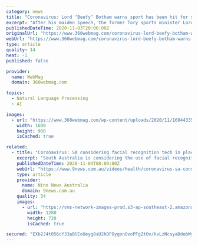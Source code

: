 ```yaml
---
category: news
title: "Coronavirus: Lord ‘Beefy’ Botham warns sport has been hit for six in maiden parliamentary speech | Politics News, Reports"
excerpt: "After his maiden speech, the former Tory sports minister Lord Moynihan ... met virtually to consider sweeping legislation outlawing the use of facial recognition technology. The bills... Want more basketball in your inbox? Sign up for Marc Stein’s ..."
publishedDateTime: 2020-11-03T20:06:00Z
originalUrl: "https://www.360webmag.com/coronavirus-lord-beefy-botham-warns-sport-has-been-hit-for-six-in-maiden-parliamentary-speech-politics-news-reports/"
webUrl: "https://www.360webmag.com/coronavirus-lord-beefy-botham-warns-sport-has-been-hit-for-six-in-maiden-parliamentary-speech-politics-news-reports/"
type: article
quality: 14
heat: -1
published: false

provider:
  name: WebMag
  domain: 360webmag.com

topics:
  - Natural Language Processing
  - AI

images:
  - url: "https://www.360webmag.com/wp-content/uploads/2020/11/1604433594_Coronavirus-Lord-Beefy-Botham-warns-sport-has-been-hit-for.jpg"
    width: 1600
    height: 900
    isCached: true

related:
  - title: "Coronavirus: SA considering facial recognition tech in place of compliance checks"
    excerpt: "South Australia is considering the use of facial recognition technology to keep track of Victorians in self-isolation."
    publishedDateTime: 2020-11-04T08:09:00Z
    webUrl: "https://www.9news.com.au/videos/health/coronavirus-sa-considering-facial-recognition-tech-in-place-of-compliance-checks/ckh341jqq000s0hmr95mmd38i"
    type: article
    provider:
      name: Nine News Australia
      domain: 9news.com.au
    quality: 34
    images:
      - url: "https://vms-network-images-prod.s3-ap-southeast-2.amazonaws.com/2020/11/324509/pickerImage.jpg"
        width: 1280
        height: 720
        isCached: true

secured: "EXb2J4t056cY33aBlEoUeyg8sU2hDFOygonOvoPFgZtOv/hvLzNcsyaDdebWyy2NelojWuvbcjAhplNwYbk9vkigrlR7+TSEAyKdiEOVn6T3CbVUYkAF4GWJib2fYFOWAa1HV9SrMXOkgawnXYA0Iebt2FUJa5rrrcW35LF0LzGFgQRkMugeW/kSNz+vkDRKt0jvBmTlFtDylVCsJAK6eML9KRGEN2sUWLvR8KVV+hfzZp/J9n7YDbbu/c8OFV0H15zDL9gNfCp6CCyLm61DXaaPmIhumczxHZQTgH8XoISC6fNsj8TutDDGtU0MFuCOnvd6G5Pdn9G1QfA4t5wynTC6LL7ZCe9Btu3YVEPLrw4=;G04IRz5mA10bDvFn5YxnjQ=="
---
```


